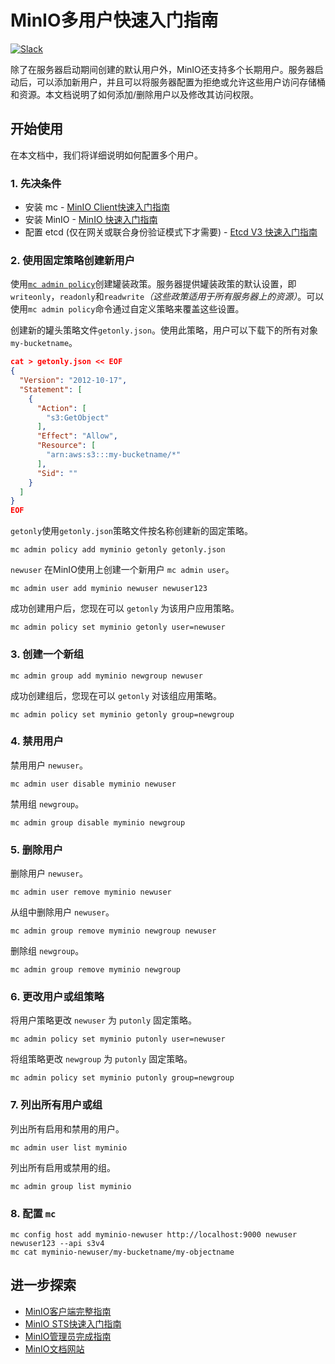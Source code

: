 # MinIO多用户快速入门指南 

[![Slack](https://slack.min.io/slack?type=svg)](http://slack.minio.org.cn/questions)

除了在服务器启动期间创建的默认用户外，MinIO还支持多个长期用户。服务器启动后，可以添加新用户，并且可以将服务器配置为拒绝或允许这些用户访问存储桶和资源。本文档说明了如何添加/删除用户以及修改其访问权限。

## 开始使用

在本文档中，我们将详细说明如何配置多个用户。

### 1. 先决条件

- 安装 mc - [MinIO Client快速入门指南](http://docs.minio.org.cn/docs/master/minio-client-quickstart-guide.html)
- 安装 MinIO - [MinIO 快速入门指南](http://docs.minio.org.cn/docs/master/minio-quickstart-guide)
- 配置 etcd (仅在网关或联合身份验证模式下才需要) - [Etcd V3 快速入门指南](https://github.com/minio/minio/blob/master/docs/sts/etcd.md)

### 2. 使用固定策略创建新用户

使用[`mc admin policy`](http://docs.minio.org.cn/docs/master/minio-admin-complete-guide.html#policies)创建罐装政策。服务器提供罐装政策的默认设置，即`writeonly`，`readonly`和`readwrite`*（这些政策适用于所有服务器上的资源）*。可以使用`mc admin policy`命令通过自定义策略来覆盖这些设置。

创建新的罐头策略文件`getonly.json`。使用此策略，用户可以下载下的所有对象`my-bucketname`。

```json
cat > getonly.json << EOF
{
  "Version": "2012-10-17",
  "Statement": [
    {
      "Action": [
        "s3:GetObject"
      ],
      "Effect": "Allow",
      "Resource": [
        "arn:aws:s3:::my-bucketname/*"
      ],
      "Sid": ""
    }
  ]
}
EOF
```

`getonly`使用`getonly.json`策略文件按名称创建新的固定策略。

```
mc admin policy add myminio getonly getonly.json
```

`newuser` 在MinIO使用上创建一个新用户 `mc admin user`。

```
mc admin user add myminio newuser newuser123
```

成功创建用户后，您现在可以 `getonly` 为该用户应用策略。

```
mc admin policy set myminio getonly user=newuser
```

### 3. 创建一个新组

```
mc admin group add myminio newgroup newuser
```

成功创建组后，您现在可以 `getonly` 对该组应用策略。

```
mc admin policy set myminio getonly group=newgroup
```

### 4. 禁用用户

禁用用户 `newuser`。

```
mc admin user disable myminio newuser
```

禁用组 `newgroup`。

```
mc admin group disable myminio newgroup
```

### 5. 删除用户

删除用户 `newuser`。

```
mc admin user remove myminio newuser
```

从组中删除用户 `newuser`。

```
mc admin group remove myminio newgroup newuser
```

删除组 `newgroup`。

```
mc admin group remove myminio newgroup
```

### 6. 更改用户或组策略

将用户策略更改 `newuser` 为 `putonly` 固定策略。

```
mc admin policy set myminio putonly user=newuser
```

将组策略更改 `newgroup` 为 `putonly` 固定策略。

```
mc admin policy set myminio putonly group=newgroup
```

### 7. 列出所有用户或组

列出所有启用和禁用的用户。

```
mc admin user list myminio
```

列出所有启用或禁用的组。

```
mc admin group list myminio
```

### 8. 配置 `mc`

```
mc config host add myminio-newuser http://localhost:9000 newuser newuser123 --api s3v4
mc cat myminio-newuser/my-bucketname/my-objectname
```

## 进一步探索

- [MinIO客户端完整指南](http://docs.minio.org.cn/docs/master/minio-client-complete-guide)
- [MinIO STS快速入门指南](http://docs.minio.org.cn/docs/master/minio-sts-quickstart-guide)
- [MinIO管理员完成指南](http://docs.minio.org.cn/docs/master/minio-admin-complete-guide.html)
- [MinIO文档网站](http://docs.minio.org.cn)